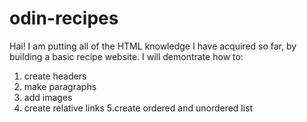 # odin-recipes
Hai! I am putting all of the HTML knowledge I have acquired so far, by building a basic recipe website.
I will demontrate how to:
1. create headers
2. make paragraphs
3. add images
4. create relative links
5.create ordered and unordered list